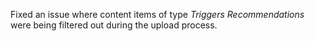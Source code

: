 Fixed an issue where content items of type *Triggers Recommendations* were being filtered out during the upload process.